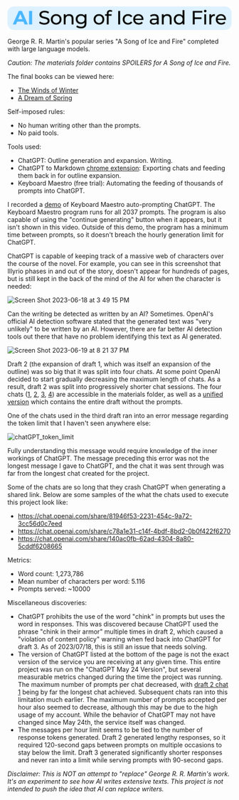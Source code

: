 ![AI Song of Ice and Fire Logo](./ai_song_of_ice_and_fire_logo.svg)

George R. R. Martin's popular series "A Song of Ice and Fire" completed with large language models.

*Caution: The materials folder contains SPOILERS for A Song of Ice and Fire.*

The final books can be viewed here:
- [The Winds of Winter](https://liamswayne.github.io/wow.html)
- [A Dream of Spring](https://liamswayne.github.io/dos.html)

Self-imposed rules:
- No human writing other than the prompts.
- No paid tools.

Tools used:
- ChatGPT: Outline generation and expansion. Writing.
- ChatGPT to Markdown [chrome extension](https://chrome.google.com/webstore/detail/chatgpt-to-markdown/adghjpdmpbcmppeafpodcjpagmegdpci): Exporting chats and feeding them back in for outline expansion.
- Keyboard Maestro (free trial): Automating the feeding of thousands of prompts into ChatGPT.

I recorded a [demo](https://github.com/LiamSwayne/AI-song-of-ice-and-fire/assets/108629034/b6b4f455-62a6-4cb9-8029-afad2bb78a6e) of Keyboard Maestro auto-prompting ChatGPT. The Keyboard Maestro program runs for all 2037 prompts. The program is also capable of using the "continue generating" button when it appears, but it isn't shown in this video. Outside of this demo, the program has a minimum time between prompts, so it doesn't breach the hourly generation limit for ChatGPT.

ChatGPT is capable of keeping track of a massive web of characters over the course of the novel. For example, you can see in this screenshot that Illyrio phases in and out of the story, doesn't appear for hundreds of pages, but is still kept in the back of the mind of the AI for when the character is needed:

<img width="600" alt="Screen Shot 2023-06-18 at 3 49 15 PM" src="https://github.com/LiamSwayne/AI-song-of-ice-and-fire/assets/108629034/21ad1d18-1cd8-4480-a650-1de278c82e3c">

Can the writing be detected as written by an AI? Sometimes. OpenAI's official AI detection software stated that the generated text was "very unlikely" to be written by an AI. However, there are far better AI detection tools out there that have no problem identifying this text as AI generated.

<img width="600" alt="Screen Shot 2023-06-19 at 8 21 37 PM" src="https://github.com/LiamSwayne/AI-song-of-ice-and-fire/assets/108629034/ce527587-5f89-4ee3-8112-64e0f41d7518">

Draft 2 (the expansion of draft 1, which was itself an expansion of the outline) was so big that it was split into four chats. At some point OpenAI decided to start gradually decreasing the maximum length of chats. As a result, draft 2 was split into progressively shorter chat sessions. The four chats ([1](./materials/draft_2_chat_1.md), [2](./materials/draft_2_chat_2.md), [3](./materials/draft_2_chat_3.md), [4](./materials/draft_2_chat_4.md)) are accessible in the materials folder, as well as a [unified version](./materials/draft_2_temporary_unformatted.md) which contains the entire draft without the prompts.

One of the chats used in the third draft ran into an error message regarding the token limit that I haven't seen anywhere else:

<img width="600" alt="chatGPT_token_limit" src="https://github.com/LiamSwayne/AI-Song-Of-Ice-And-Fire/assets/108629034/fdcbcdde-fcad-48f6-9acb-75ec2cd31019">

Fully understanding this message would require knowledge of the inner workings of ChatGPT. The message preceding this error was not the longest message I gave to ChatGPT, and the chat it was sent through was far from the longest chat created for the project.

Some of the chats are so long that they crash ChatGPT when generating a shared link. Below are some samples of the what the chats used to execute this project look like:
- https://chat.openai.com/share/81946f53-2231-454c-9a72-3cc56d0c7eed
- https://chat.openai.com/share/c78a1e31-c14f-4bdf-8bd2-0b0f422f6270
- https://chat.openai.com/share/140ac0fb-62ad-4304-8a80-5cddf6208665

Metrics:
- Word count: 1,273,786
- Mean number of characters per word: 5.116
- Prompts served: ~10000

Miscellaneous discoveries:
- ChatGPT prohibits the use of the word "chink" in prompts but uses the word in responses. This was discovered because ChatGPT used the phrase "chink in their armor" multiple times in draft 2, which caused a "violation of content policy" warning when fed back into ChatGPT for draft 3. As of 2023/07/18, this is still an issue that needs solving.
- The version of ChatGPT listed at the bottom of the page is not the exact version of the service you are receiving at any given time. This entire project was run on the "ChatGPT May 24 Version", but several measurable metrics changed during the time the project was running. The maximum number of prompts per chat decreased, with [draft 2 chat 1](https://raw.githubusercontent.com/LiamSwayne/AI-Song-Of-Ice-And-Fire/main/materials/draft_2_chat_1.md?token=GHSAT0AAAAAACE33CI2ISW4X4IMZVMHM4YYZFWXCDQ) being by far the longest chat achieved. Subsequent chats ran into this limitation much earlier. The maximum number of prompts accepted per hour also seemed to decrease, although this may be due to the high usage of my account. While the behavior of ChatGPT may not have changed since May 24th, the service itself was changed.
- The messages per hour limit seems to be tied to the number of response tokens generated. Draft 2 generated lengthy responses, so it required 120-second gaps between prompts on multiple occasions to stay below the limit. Draft 3 generated significantly shorter responses and never ran into a limit while serving prompts with 90-second gaps.

*Disclaimer: This is NOT an attempt to "replace" George R. R. Martin's work. It's an experiment to see how AI writes extensive texts. This project is not intended to push the idea that AI can replace writers.*
